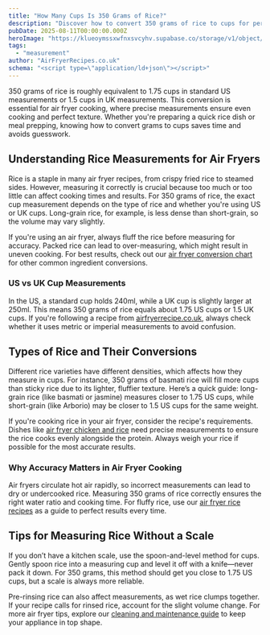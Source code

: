 ```yaml
---
title: "How Many Cups Is 350 Grams of Rice?"
description: "Discover how to convert 350 grams of rice to cups for perfect air fryer meals. Get precise measurements and cooking tips here!"
pubDate: 2025-08-11T00:00:00.000Z
heroImage: "https://klueoymssxwfnxsvcyhv.supabase.co/storage/v1/object/public/md/how-many-cups-is-350-grams-of-rice-14f897ec.webp"
tags:
  - "measurement"
author: "AirFryerRecipes.co.uk"
schema: "<script type=\"application/ld+json\"></script>"
---
```


<p>350 grams of rice is roughly equivalent to 1.75 cups in standard US measurements or 1.5 cups in UK measurements. This conversion is essential for air fryer cooking, where precise measurements ensure even cooking and perfect texture. Whether you're preparing a quick rice dish or meal prepping, knowing how to convert grams to cups saves time and avoids guesswork.</p>  

<h2>Understanding Rice Measurements for Air Fryers</h2>  
<p>Rice is a staple in many air fryer recipes, from crispy fried rice to steamed sides. However, measuring it correctly is crucial because too much or too little can affect cooking times and results. For 350 grams of rice, the exact cup measurement depends on the type of rice and whether you're using US or UK cups. Long-grain rice, for example, is less dense than short-grain, so the volume may vary slightly.</p>  
<p>If you're using an air fryer, always fluff the rice before measuring for accuracy. Packed rice can lead to over-measuring, which might result in uneven cooking. For best results, check out our <a href=https://www.airfryerrecipe.co.uk/air-fryer-conversion-chart>air fryer conversion chart</a> for other common ingredient conversions.</p>  

<h3>US vs UK Cup Measurements</h3>  
<p>In the US, a standard cup holds 240ml, while a UK cup is slightly larger at 250ml. This means 350 grams of rice equals about 1.75 US cups or 1.5 UK cups. If you're following a recipe from <a href=https://www.airfryerrecipe.co.uk>airfryerrecipe.co.uk</a>, always check whether it uses metric or imperial measurements to avoid confusion.</p>  

<h2>Types of Rice and Their Conversions</h2>  
<p>Different rice varieties have different densities, which affects how they measure in cups. For instance, 350 grams of basmati rice will fill more cups than sticky rice due to its lighter, fluffier texture. Here’s a quick guide: long-grain rice (like basmati or jasmine) measures closer to 1.75 US cups, while short-grain (like Arborio) may be closer to 1.5 US cups for the same weight.</p>  
<p>If you're cooking rice in your air fryer, consider the recipe's requirements. Dishes like <a href=https://www.airfryerrecipe.co.uk/recipe-category/chicken>air fryer chicken and rice</a> need precise measurements to ensure the rice cooks evenly alongside the protein. Always weigh your rice if possible for the most accurate results.</p>  

<h3>Why Accuracy Matters in Air Fryer Cooking</h3>  
<p>Air fryers circulate hot air rapidly, so incorrect measurements can lead to dry or undercooked rice. Measuring 350 grams of rice correctly ensures the right water ratio and cooking time. For fluffy rice, use our <a href=https://www.airfryerrecipe.co.uk/recipes>air fryer rice recipes</a> as a guide to perfect results every time.</p>  

<h2>Tips for Measuring Rice Without a Scale</h2>  
<p>If you don’t have a kitchen scale, use the spoon-and-level method for cups. Gently spoon rice into a measuring cup and level it off with a knife—never pack it down. For 350 grams, this method should get you close to 1.75 US cups, but a scale is always more reliable.</p>  
<p>Pre-rinsing rice can also affect measurements, as wet rice clumps together. If your recipe calls for rinsed rice, account for the slight volume change. For more air fryer tips, explore our <a href=https://www.airfryerrecipe.co.uk/air-fryer-cleaner>cleaning and maintenance guide</a> to keep your appliance in top shape.</p>